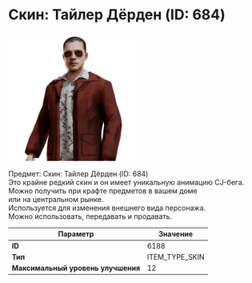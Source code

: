 # Скин: Тайлер Дёрден (ID: 684)

![Item Image](../img/6188.webp?raw=true)

Предмет: Скин: Тайлер Дёрден (ID: 684)<br>Это крайне редкий скин и он имеет уникальную анимацию CJ-бега.<br>Можно получить при крафте предметов в вашем доме<br>или на центральном рынке.<br>Используется для изменения внешнего вида персонажа.<br>Можно использовать, передавать и продавать.


| Параметр | Значение |
|----------|----------|
| **ID** | 6188 |
| **Тип** | ITEM_TYPE_SKIN |
| **Максимальный уровень улучшения** | 12 |

